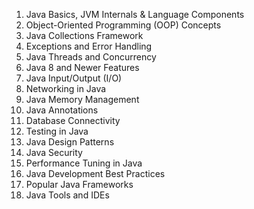 1. Java Basics, JVM Internals & Language Components
2. Object-Oriented Programming (OOP) Concepts
3. Java Collections Framework
4. Exceptions and Error Handling
5. Java Threads and Concurrency
6. Java 8 and Newer Features
7. Java Input/Output (I/O)
8. Networking in Java
9.  Java Memory Management
10. Java Annotations
11. Database Connectivity
12. Testing in Java
13. Java Design Patterns
14. Java Security
15. Performance Tuning in Java
16. Java Development Best Practices
17. Popular Java Frameworks
18. Java Tools and IDEs
